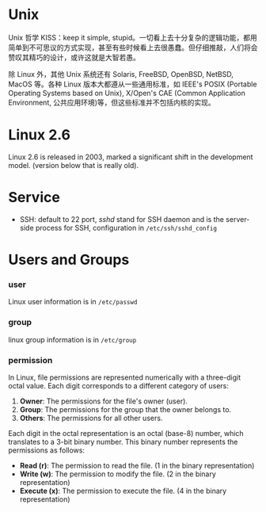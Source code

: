 # Unix

Unix 哲学 KISS：keep it simple, stupid。一切看上去十分复杂的逻辑功能，都用简单到不可思议的方式实现，甚至有些时候看上去很愚蠢。但仔细推敲，人们将会赞叹其精巧的设计，或许这就是大智若愚。

除 Linux 外，其他 Unix 系统还有 Solaris, FreeBSD, OpenBSD, NetBSD, MacOS 等。各种 Linux 版本大都遵从一些通用标准，如 IEEE's POSIX (Portable Operating Systems based on Unix),  X/Open's CAE (Common Application Environment, 公共应用环境)等，但这些标准并不包括内核的实现。



# Linux 2.6

Linux 2.6 is released in 2003, marked a significant shift in the development model. (version below that is really old).



# Service

- SSH: default to 22 port, *sshd* stand for SSH daemon and is the server-side process for SSH, configuration in `/etc/ssh/sshd_config`



# Users and Groups

### user

Linux user information is in `/etc/passwd`

### group

linux group information is in `/etc/group`

### permission

In Linux, file permissions are represented numerically with a three-digit octal value. Each digit corresponds to a different category of users:

1. **Owner**: The permissions for the file's owner (user).
2. **Group**: The permissions for the group that the owner belongs to.
3. **Others**: The permissions for all other users.

Each digit in the octal representation is an octal (base-8) number, which translates to a 3-bit binary number. This binary number represents the permissions as follows:

- **Read (r)**: The permission to read the file. (1 in the binary representation)
- **Write (w)**: The permission to modify the file. (2 in the binary representation)
- **Execute (x)**: The permission to execute the file. (4 in the binary representation)
